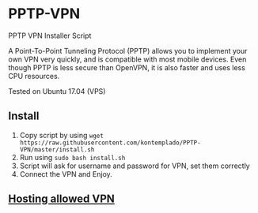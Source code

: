 # PPTP-VPN
PPTP VPN Installer Script


A Point-To-Point Tunneling Protocol (PPTP) allows you to implement your own VPN very quickly, and is compatible with most mobile devices. Even though PPTP is less secure than OpenVPN, it is also faster and uses less CPU resources.

Tested on Ubuntu 17.04 (VPS)


## Install
1. Copy script by using `wget https://raw.githubusercontent.com/kontemplado/PPTP-VPN/master/install.sh`
2. Run using `sudo bash install.sh`
3. Script will ask for username and password for VPN, set them correctly
4. Connect the VPN and Enjoy.

## [Hosting allowed VPN](https://go.kontemplado.com/eteo7)

